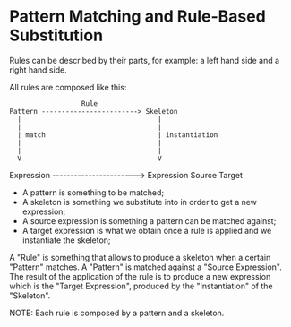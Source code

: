 # Pattern Matching and Rule-Based Substitution

Rules can be described by their parts, for example:
a left hand side and a right hand side.

All rules are composed like this:


                      Rule
    Pattern ------------------------> Skeleton
      |                                  |
      |                                  |
      | match                            | instantiation
      |                                  |
      |                                  |
      V                                  V
  Expression -----------------------> Expression
   Source                              Target


- A pattern is something to be matched;
- A skeleton is something we substitute into in order to get a new expression;
- A source expression is something a pattern can be matched against;
- A target expression is what we obtain once a rule is applied and 
  we instantiate the skeleton;

A "Rule" is something that allows to produce a skeleton when a certain
"Pattern" matches.  A "Pattern" is matched against a "Source Expression".
The result of the application of the rule is to produce a new expression
which is the "Target Expression", produced by the "Instantiation" of the
"Skeleton".

NOTE: Each rule is composed by a pattern and a skeleton.


